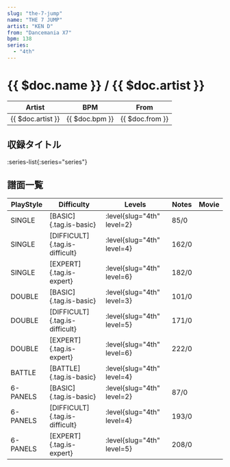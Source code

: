 ```yaml
---
slug: "the-7-jump"
name: "THE 7 JUMP"
artist: "KEN D"
from: "Dancemania X7"
bpm: 138
series:
  - "4th"
---
```


# {{ $doc.name }} / {{ $doc.artist }}

|Artist|BPM|From|
|------|---|----|
|{{ $doc.artist }}|{{ $doc.bpm }}|{{ $doc.from }}|

## 収録タイトル

:series-list{:series="series"}

## 譜面一覧

|PlayStyle|Difficulty|Levels|Notes|Movie|
|---------|----------|------|-----|-----|
|SINGLE|[BASIC]{.tag.is-basic}|<div class="field is-grouped is-grouped-multiline">:level{slug="4th" level=2}</div>|85/0||
|SINGLE|[DIFFICULT]{.tag.is-difficult}|<div class="field is-grouped is-grouped-multiline">:level{slug="4th" level=4}</div>|162/0||
|SINGLE|[EXPERT]{.tag.is-expert}|<div class="field is-grouped is-grouped-multiline">:level{slug="4th" level=6}</div>|182/0||
|DOUBLE|[BASIC]{.tag.is-basic}|<div class="field is-grouped is-grouped-multiline">:level{slug="4th" level=3}</div>|101/0||
|DOUBLE|[DIFFICULT]{.tag.is-difficult}|<div class="field is-grouped is-grouped-multiline">:level{slug="4th" level=5}</div>|171/0||
|DOUBLE|[EXPERT]{.tag.is-expert}|<div class="field is-grouped is-grouped-multiline">:level{slug="4th" level=6}</div>|222/0||
|BATTLE|[BATTLE]{.tag.is-basic}|<div class="field is-grouped is-grouped-multiline">:level{slug="4th" level=4}</div>|||
|6-PANELS|[BASIC]{.tag.is-basic}|<div class="field is-grouped is-grouped-multiline">:level{slug="4th" level=2}</div>|87/0||
|6-PANELS|[DIFFICULT]{.tag.is-difficult}|<div class="field is-grouped is-grouped-multiline">:level{slug="4th" level=4}</div>|193/0||
|6-PANELS|[EXPERT]{.tag.is-expert}|<div class="field is-grouped is-grouped-multiline">:level{slug="4th" level=5}</div>|208/0||
